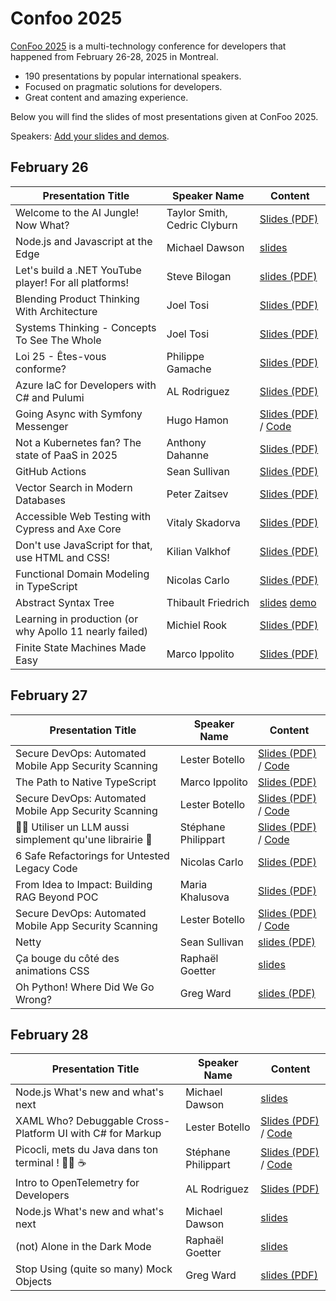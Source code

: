# Confoo 2025

[ConFoo 2025](https://www.confoo.ca/en/2025) is a multi-technology conference for developers that happened from February 26-28, 2025 in Montreal.

- 190 presentations by popular international speakers.
- Focused on pragmatic solutions for developers.
- Great content and amazing experience.

Below you will find the slides of most presentations given at ConFoo 2025.

Speakers: [Add your slides and demos](CONTRIBUTING.md).


## February 26

| Presentation Title                  | Speaker Name                 | Content                                                                                                              |
| ----------------------------------- | ---------------------------- | -------------------------------------------------------------------------------------------------------------------- |
| Welcome to the AI Jungle! Now What? | Taylor Smith, Cedric Clyburn | [Slides (PDF)](26-02-2025/Welcome_to_the_AI_Jungle-Now_What-Taylor_Smith-Cedric_Clyburn.pdf)                         |
| Node.js and Javascript at the Edge  | Michael Dawson               | [slides](2025-02-26/Nodejs_and_JavaScript_at_the_Edge-Michael_Dawson.pdf) |
| Let's build a .NET YouTube player! For all platforms! | Steve Bilogan | [slides (PDF)](/26-02-2025/Lets_build_a_NET_YouTube_player_For_all_platforms-Steve_Bilogan.pdf)                                  |
| Blending Product Thinking With Architecture | Joel Tosi | [Slides (PDF)](26-02-2025/Blending_Product_Thinking_With_Architecture-Joel_Tosi.pdf)                                             |
| Systems Thinking - Concepts To See The Whole | Joel Tosi | [Slides (PDF)](26-02-2025/Systems_Thinking_Concepts_To_See_The_Whole-Joel_Tosi.pdf)                                              |
| Loi 25 - Êtes-vous conforme? | Philippe Gamache             | [Slides (PDF)](2025-02-26/loi-25-etes-vous-conforme-philippe-gamache.pdf)             |
| Azure IaC for Developers with C# and Pulumi | AL Rodriguez | [Slides (PDF)](26-02-2025/Azure_IaC_for_Developers_with_CSharp_and_Pulumi-AL_Rodriguez.pdf)                                      |
| Going Async with Symfony Messenger  | Hugo Hamon | [Slides (PDF)](2025-02-26/Going_Async_with_Symfony_Messenger-Hugo_Hamon.pdf) / [Code](https://github.com/hhamon/messenger-talk)  |
| Not a Kubernetes fan? The state of PaaS in 2025 | Anthony Dahanne | [Slides (PDF)](2025-02-26/Not_a_Kubernetes_fan_The_state_of_PaaS_in_2025-anthony_dahanne.pdf) |
| GitHub Actions                                        | Sean Sullivan                | [Slides (PDF)](26-02-2025/github_actions_sean_sullivan.pdf)                                                          |
| Vector Search in Modern Databases | Peter Zaitsev | [Slides (PDF)](26-02-2025/Vector_search_in_modern_databases-Peter_Zaitsev.pdf) |
| Accessible Web Testing with Cypress and Axe Core | Vitaly Skadorva             | [Slides (PDF)](26-02-2025/Accessible_Web_Testing_with_Cypress_and_Axe_Core-Vitaly_Skadorva.pdf) |
| Don't use JavaScript for that, use HTML and CSS! | Kilian Valkhof | [Slides (PDF)](26-02-2025/dont_use_javascript_for_that-kilian_valkhof.pdf)
| Functional Domain Modeling in TypeScript | Nicolas Carlo | [Slides (PDF)](26-02-2025/Functional_Domain_Modeling_in_TypeScript-Nicolas_Carlo.pdf) |
| Abstract Syntax Tree | Thibault Friedrich | [slides](2025-02-26/abstract_syntax_tree-Thibault_Friedrich.pdf) [demo](2025-02-26/abstract_syntax_tree-Thibault_Friedrich.zip) |
| Learning in production (or why Apollo 11 nearly failed) | Michiel Rook | [Slides (PDF)](https://github.com/confooca/2025/blob/main/2025-02-26/Learning_In_Production-Michiel_Rook.pdf) |
| Finite State Machines Made Easy | Marco Ippolito | [Slides (PDF)](26-02-2025/Finite_State_Machines_Made_Easy-Marco_Ippolito.pdf) |

## February 27

| Presentation Title | Speaker Name  | Content |
|--------------------|---------------|---------|
| Secure DevOps: Automated Mobile App Security Scanning | Lester Botello | [Slides (PDF)](27-02-2025/LesterB%20-%20Confoo2025%20-%20Secure%20DevOps.pdf)  / [Code](https://github.com/nventive/FlutterApplicationTemplate) |
| The Path to Native TypeScript | Marco Ippolito | [Slides (PDF)](27-02-2025/The_Path_to_Native_TypeScript-Marco_Ippolito.pdf) |
| Secure DevOps: Automated Mobile App Security Scanning | Lester Botello | [Slides (PDF)](27-02-2025/LesterB%20-%20Confoo2025%20-%20Secure%20DevOps.pdf)  / [Code](https://github.com/nventive/FlutterApplicationTemplate)|
| 👨‍💻 Utiliser un LLM aussi simplement qu'une librairie 🤖 | Stéphane Philippart | [Slides (PDF)](27-02-2025/Utiliser_un_LLM_aussi_simplement_qu_une_librairie-stephane_philippart.pdf)  / [Code](https://github.com/philippart-s/ai-as-lib)|
| 6 Safe Refactorings for Untested Legacy Code | Nicolas Carlo | [Slides (PDF)](27-02-2025/6_Safe_Refactorings_for_Untested_Legacy_Code-Nicolas_Carlo.pdf) |
| From Idea to Impact: Building RAG Beyond POC | Maria Khalusova | [Slides (PDF)](27-02-2025/From_Idea_to_Impact_Building_RAG_Beyond_POC-Maria_Khalusova.pdf) |
| Secure DevOps: Automated Mobile App Security Scanning | Lester Botello  | [Slides (PDF)](27-02-2025/LesterB%20-%20Confoo2025%20-%20Secure%20DevOps.pdf)  / [Code](https://github.com/nventive/FlutterApplicationTemplate) |
| Netty                                                 | Sean Sullivan | [slides (PDF)](27-02-2025/netty_sean_sullivan.pdf)|
| Ça bouge du côté des animations CSS | Raphaël Goetter | [slides](27-02-2025/Animations_CSS-raphael_goetter.pdf) |
| Oh Python! Where Did We Go Wrong?   | Greg Ward       | [slides (PDF)](27-02-2025/oh_python-greg_ward.pdf)                                                 |

## February 28

| Presentation Title | Speaker Name  | Content |
|--------------------|---------------|---------|
| Node.js What's new and what's next | Michael Dawson | [slides](28-02-2025/Nodejs_whats_new_and_whats_next-Michael_Dawson.pdf) |
| XAML Who? Debuggable Cross-Platform UI with C# for Markup | Lester Botello | [Slides (PDF)](28-02-2025/LesterB%20-%20Confoo2025%20-%20XAML%20Who.pdf)  / [Code](https://github.com/lesterbotello/ConFoo2025)
|Picocli, mets du Java dans ton terminal ! 🧑‍💻 ☕️ | Stéphane Philippart | [Slides (PDF)](28-02-2025/Picocli_mets_du_Java_dans_ton_terminal-stephane_philippart.pdf)  / [Code](https://github.com/philippart-s/jarvis)|
| Intro to OpenTelemetry for Developers | AL Rodriguez | [Slides (PDF)](28-02-2025/Intro_to_OpenTelemetry_for_Developers-AL_Rodriguez.pdf) ||--------------------|---------------|---------|
| Node.js What's new and what's next | Michael Dawson  | [slides](28-02-2025/Nodejs_whats_new_and_whats_next-Michael_Dawson.pdf) |
| (not) Alone in the Dark Mode       | Raphaël Goetter | [slides](28-02-2025/Darkmode-raphael_goetter.pdf)                       |
| Stop Using (quite so many) Mock Objects | Greg Ward  | [slides (PDF)](28-02-2025/stop_using_mocks-greg_ward.pdf)               |

